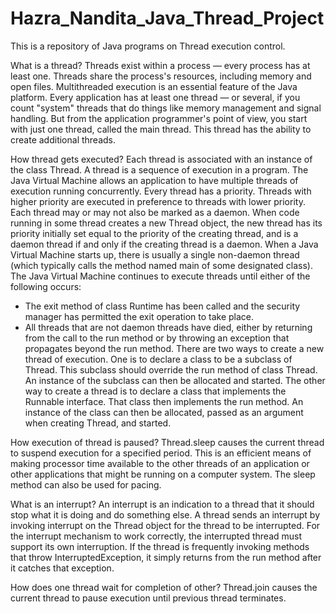 # Hazra_Nandita_Java_Thread_Project
This is a repository of Java programs on Thread execution control.

What is a thread?
Threads exist within a process — every process has at least one. Threads share the process's resources, including memory and open files. 
Multithreaded execution is an essential feature of the Java platform. Every application has at least one thread — or several, if you count "system" threads that do things like memory management and signal handling. But from the application programmer's point of view, you start with just one thread, called the main thread. This thread has the ability to create additional threads.

How thread gets executed?
Each thread is associated with an instance of the class Thread. 
A thread is a sequence of execution in a program. The Java Virtual Machine allows an application to have multiple threads of execution running concurrently.
Every thread has a priority. Threads with higher priority are executed in preference to threads with lower priority. Each thread may or may not also be marked as a daemon. When code running in some thread creates a new Thread object, the new thread has its priority initially set equal to the priority of the creating thread, and is a daemon thread if and only if the creating thread is a daemon.
When a Java Virtual Machine starts up, there is usually a single non-daemon thread (which typically calls the method named main of some designated class). The Java Virtual Machine continues to execute threads until either of the following occurs:
-	The exit method of class Runtime has been called and the security manager has permitted the exit operation to take place.
-	All threads that are not daemon threads have died, either by returning from the call to the run method or by throwing an exception that propagates beyond the run method.
There are two ways to create a new thread of execution. One is to declare a class to be a subclass of Thread. This subclass should override the run method of class Thread. An instance of the subclass can then be allocated and started. The other way to create a thread is to declare a class that implements the Runnable interface. That class then implements the run method. An instance of the class can then be allocated, passed as an argument when creating Thread, and started. 

How execution of thread is paused?
Thread.sleep causes the current thread to suspend execution for a specified period. This is an efficient means of making processor time available to the other threads of an application or other applications that might be running on a computer system. The sleep method can also be used for pacing.

What is an interrupt?
An interrupt is an indication to a thread that it should stop what it is doing and do something else. A thread sends an interrupt by invoking interrupt on the Thread object for the thread to be interrupted. For the interrupt mechanism to work correctly, the interrupted thread must support its own interruption. If the thread is frequently invoking methods that throw InterruptedException, it simply returns from the run method after it catches that exception.

How does one thread wait for completion of other?
Thread.join causes the current thread to pause execution until previous thread terminates.
